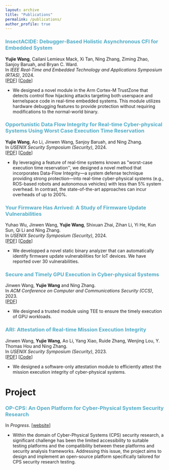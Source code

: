 ```yaml
---
layout: archive
title: "Publications"
permalink: /publications/
author_profile: true
---
```



### <span style="color:#52ADC8">InsectACIDE: Debugger-Based Holistic Asynchronous CFI for Embedded System</span>
<b>Yujie Wang</b>, Cailani Lemieux Mack, Xi Tan, Ning Zhang, Ziming Zhao, Sanjoy Baruah, and Bryan C. Ward.\
In *IEEE Real-Time and Embedded Technology and Applications Symposium (RTAS)*, 2024.\
[[PDF](https://ieeexplore.ieee.org/abstract/document/10568062)] [[Code](https://github.com/InsectACIDE/insectACIDE)]

- We designed a novel module in the Arm Cortex-M TrustZone that detects control flow hijacking attacks targeting both userspace and kernelspace code in real-time embedded systems. This module utilizes hardware debugging features to provide protection without requiring modifications to the normal-world binary.

### <span style="color:#52ADC8">Opportunistic Data Flow Integrity for Real-time Cyber-physical Systems Using Worst Case Execution Time Reservation</span>
<b>Yujie Wang</b>, Ao Li, Jinwen Wang, Sanjoy Baruah, and Ning Zhang.\
In *USENIX Security Symposium (Security)*, 2024.\
[[PDF](https://www.usenix.org/conference/usenixsecurity24/presentation/wang-yujie)] [[Code](https://github.com/WUSTL-CSPL/OP-DFI/)]

- By leveraging a feature of real-time systems known as "worst-case execution time reservation'', we  designed a novel method that incorporates Data-Flow Integrity—a system defense technique providing strong  protection—into real-time cyber-physical systems (e.g., ROS-based robots and autonomous vehicles) with less than 5% system overhead. In contrast, the state-of-the-art approaches can incur overheads of up to 200%.

### <span style="color:#52ADC8">Your Firmware Has Arrived: A Study of Firmware Update Vulnerabilities</span>
Yuhao Wu, Jinwen Wang, <b>Yujie Wang</b>, Shixuan Zhai, Zihan Li, Yi He, Kun Sun, Qi Li and Ning Zhang.\
In *USENIX Security Symposium (Security)*, 2024.\
[[PDF](https://www.usenix.org/conference/usenixsecurity24/presentation/wu-yuhao)] [[Code](https://github.com/WUSTL-CSPL/ChkUp)]

- We developped a novel static binary analyzer that can automatically identify firmware update vulnerabilities for IoT devices. We have reported over 30 vulnerabilities.

### <span style="color:#52ADC8">Secure and Timely GPU Execution in Cyber-physical Systems</span>
Jinwen Wang, <b>Yujie Wang</b> and Ning Zhang.\
In *ACM Conference on Computer and Communications Security (CCS)*, 2023.\
[[PDF](https://dl.acm.org/doi/pdf/10.1145/3576915.3623197)] 

- We designed a trusted module using TEE to ensure the timely execution of GPU workloads.

### <span style="color:#52ADC8">ARI: Attestation of Real-time Mission Execution Integrity</span>
Jinwen Wang, <b>Yujie Wang</b>, Ao Li, Yang Xiao, Ruide Zhang, Wenjing Lou, Y. Thomas Hou and Ning Zhang.\
In *USENIX Security Symposium (Security)*, 2023.\
[[PDF](https://www.usenix.org/system/files/sec23fall-prepub-482-wang-jinwen.pdf)] [[Code](https://github.com/WUSTL-CSPL/ARI)]

- We designed a software-only attestation module to efficiently attest the mission execution integrity of cyber-physical systems.



Project
======
### <span style="color:#52ADC8">OP-CPS: An Open Platform for Cyber-Physical System Security Research</span>
<!-- Jinwen Wang, <b>Yujie Wang</b>, Ao Li, Yang Xiao, Ruide Zhang, Wenjing Lou, Y. Thomas Hou and Ning Zhang.\ -->
In *Progress*.
[[website](https://cybersecurity.seas.wustl.edu/projects/opcps.html)] 

- Within the domain of Cyber-Physical Systems (CPS) security research, a significant challenge has been the limited accessibility to suitable testing platforms and the compatibility between these platforms and security analysis frameworks. Addressing this issue, the project aims to design and implement an open-source platform specifically tailored for CPS security research testing.

